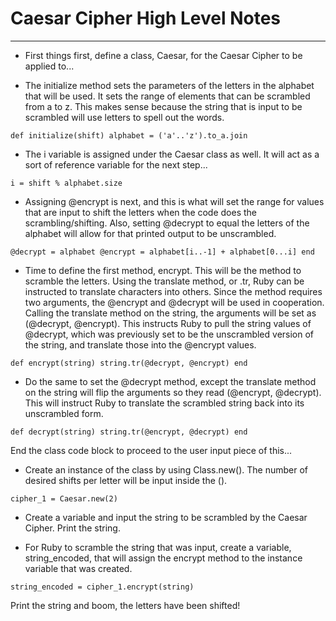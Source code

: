 # Caesar Cipher High Level Notes

---

* First things first, define a class, Caesar, for the Caesar Cipher to be applied to...

* The initialize method sets the parameters of the letters in the alphabet that will be used. It sets the range of elements that can be scrambled from a to z. This makes sense because the string that is input to be scrambled will use letters to spell out the words.

`def initialize(shift)
  alphabet = ('a'..'z').to_a.join`

* The i variable is assigned under the Caesar class as well. It will act as a sort of reference variable for the next step...

`i = shift % alphabet.size`

* Assigning @encrypt is next, and this is what will set the range for values that are input to shift the letters when the code does the scrambling/shifting. Also, setting @decrypt to equal the letters of the alphabet will allow for that printed output to be unscrambled.

`@decrypt = alphabet
@encrypt = alphabet[i..-1] + alphabet[0...i]
end`

* Time to define the first method, encrypt. This will be the method to scramble the letters. Using the translate method, or .tr, Ruby can be instructed to translate characters into others. Since the method requires two arguments, the @encrypt and @decrypt will be used in cooperation. Calling the translate method on the string, the arguments will be set as (@decrypt, @encrypt). This instructs Ruby to pull the string values of @decrypt, which was previously set to be the unscrambled version of the string, and translate those into the @encrypt values.

`def encrypt(string)
  string.tr(@decrypt, @encrypt)
end`

* Do the same to set the @decrypt method, except the translate method on the string will flip the arguments so they read (@encrypt, @decrypt). This will instruct Ruby to translate the scrambled string back into its unscrambled form.

`def decrypt(string)
  string.tr(@encrypt, @decrypt)
end`

End the class code block to proceed to the user input piece of this...

* Create an instance of the class by using Class.new(). The number of desired shifts per letter will be input inside the ().

`cipher_1 = Caesar.new(2)`

* Create a variable and input the string to be scrambled by the Caesar Cipher. Print the string.

* For Ruby to scramble the string that was input, create a variable, string_encoded, that will assign the encrypt method to the instance variable that was created.

`string_encoded = cipher_1.encrypt(string)`

Print the string and boom, the letters have been shifted!
